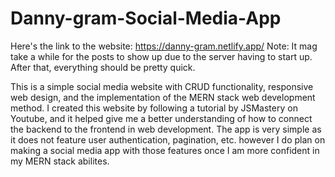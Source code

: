 # Danny-gram-Social-Media-App

Here's the link to the website: https://danny-gram.netlify.app/
Note: It mag take a while for the posts to show up due to the server having to start up. After that, everything should be pretty quick. 

This is a simple social media website with CRUD functionality, responsive web design, and the implementation of the MERN stack web development method. I created this website by following a tutorial by JSMastery on Youtube, and it helped give me a better understanding of how to connect the backend to the frontend in web development. The app is very simple as it does not feature user authentication, pagination, etc. however I do plan on making a social media app with those features once I am more confident in my MERN stack abilites. 
